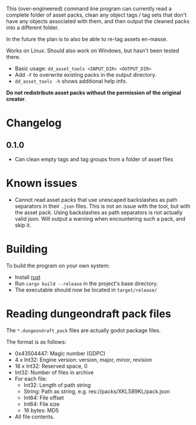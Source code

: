 This (over-engineered) command line program can currently read a complete folder of asset packs, 
clean any object tags / tag sets that don't have any objects associated with them,
and then output the cleaned packs into a different folder.

In the future the plan is to also be able to re-tag assets en-masse.

Works on Linux. Should also work on Windows, but hasn't been tested there.

- Basic usage: `dd_asset_tools <INPUT_DIR> <OUTPUT_DIR>`
- Add `-F` to overwrite existing packs in the output directory.
- `dd_asset_tools -h` shows additional help info.

__Do not redistribute asset packs without the permission of the original creator__.

# Changelog

## 0.1.0
- Can clean empty tags and tag groups from a folder of asset files

# Known issues

- Cannot read asset packs that use unescaped backslashes as path separators in their `.json` files.
This is not an issue with the tool, but with the asset pack.
Using backslashes as path separators is not actually valid json.
Will output a warning when encountering such a pack, and skip it.

# Building

To build the program on your own system:
- Install [rust](https://www.rust-lang.org/)
- Run `cargo build --release` in the project's base directory.
- The executable should now be located in `target/release/`

# Reading dungeondraft pack files

The `*.dungeondraft_pack` files are actually godot package files.

The format is as follows:

- 0x43504447: Magic number (GDPC)
- 4 x Int32: Engine version: version, major, minor, revision
- 16 x Int32: Reserved space, 0
- Int32: Number of files in archive
- For each file:
  - Int32: Length of path string
  - String: Path as string, e.g. res://packs/XKLS89KL/pack.json
  - Int64: File offset
  - Int64: File size
  - 16 bytes: MD5
- All file contents.